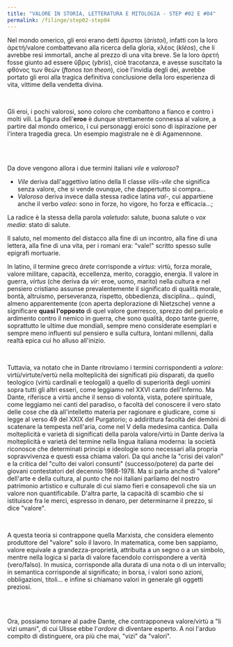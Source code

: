 ```yaml
---
title: "VALORE IN STORIA, LETTERATURA E MITOLOGIA - STEP #02 E #04"
permalink: /filinge/step02-step04
---
```

Nel mondo omerico, gli eroi erano detti ἄριστοι (_àristoi_), infatti con la loro ἀρετή/valore combattevano alla ricerca della gloria, κλέος (_kléos_), che li avrebbe resi immortali, anche al prezzo di una vita breve. Se la loro ἀρετή fosse giunto ad essere ὕβρις (_ybris_), cioè tracotanza, e avesse suscitato la φθόνος των θεών (_ftonos ton theon_), cioè l'invidia degli dei, avrebbe portato gli eroi alla tragica definitiva conclusione della loro esperienza di vita, vittime della vendetta divina.

<br />

Gli eroi, i pochi valorosi, sono coloro che combattono a fianco e contro i molti vili. La figura dell'**eroe** è dunque strettamente connessa al valore, a partire dal mondo omerico, i cui personaggi eroici sono di ispirazione per l'intera tragedia greca. Un esempio magistrale ne è di Agamennone.

<br />
<br />

Da dove vengono allora i due termini italiani _vile_ e _valoroso_?

- _Vile_ deriva dall'aggettivo latino della II classe _vilis_-_vile_ che significa senza valore, che si vende ovunque, che dappertutto si compra...
- _Valoroso_ deriva invece dalla stessa radice latina _val-_, cui appartiene anche il verbo _valeo_: sono in forze, ho vigore, ho forza e efficacia...;

La radice è la stessa della parola _valetudo_: salute, buona salute o _vox media_: stato di salute.

Il saluto, nel momento del distacco alla fine di un incontro, alla fine di una lettera, alla fine di una vita, per i romani era: "vale!" scritto spesso sulle epigrafi mortuarie.

In latino, il termine greco _àrete_ corrisponde a _virtus_: virtù, forza morale, valore militare, capacità, eccellenza, merito, coraggio, energia. Il valore in guerra, _virtus_ (che deriva da _vir_: eroe, uomo, marito) nella cultura e nel pensiero cristiano assunse prevalentemente il significato di qualità morale, bontà, altruismo, perseveranza, rispetto, obbedienza, disciplina... quindi, almeno apparentemente (con aperta deplorazione di Nietzsche) venne a significare **quasi l'opposto** di quel valore guerresco, sprezzo del pericolo e ardimento contro il nemico in guerra, che sono qualità, dopo tante guerre, soprattutto le ultime due mondiali, sempre meno considerate esemplari e sempre meno influenti sul pensiero e sulla cultura, lontani millenni, dalla realtà epica cui ho alluso all'inizio.

<br />

Tuttavia, va notato che in Dante ritroviamo i termini corrispondenti a _valore_: virtù/virtute/vertù nella molteplicità dei significati più disparati, da quello teologico (virtù cardinali e teologali) a quello di superiorità degli uomini sopra tutti gli altri esseri, come leggiamo nel XXVI canto dell'Inferno. Ma Dante, riferisce a virtù anche il senso di volontà, vista, potere spirituale, come leggiamo nei canti del paradiso, o facoltà del conoscere il vero stato delle cose che dà all'intelletto materia per ragionare e giudicare, come si legge al verso 49 del XXIX del Purgatorio; o addirittura facoltà dei demòni di scatenare la tempesta nell'aria, come nel V della medesima cantica. Dalla molteplicità e varietà di significati della parola valore/virtù in Dante deriva la molteplicità e varietà del termine nella lingua italiana moderna: la società riconosce che determinati principi e ideologie sono necessari alla propria sopravvivenza e questi essa chiama valori. Da qui anche la "crisi dei valori" e la critica del "culto dei valori consunti" (successo/potere) da parte dei giovani contestatori del decennio 1968-1978. Ma si parla anche di "valore" dell'arte e della cultura, al punto che noi italiani parliamo del nostro patrimonio artistico e culturale di cui siamo fieri e consapevoli che sia un valore non quantificabile. D'altra parte, la capacità di scambio che si istituisce fra le merci, espresso in denaro, per determinarne il prezzo, si dice "valore".

<br />

A questa teoria si contrappone quella Marxista, che considera elemento produttore del "valore" solo il lavoro. In matematica, come ben sappiamo, valore equivale a grandezza-proprietà, attribuita a un segno o a un simbolo, mentre nella logica si parla di valore facendolo corrispondere a verità (vero/falso). In musica, corrisponde alla durata di una nota o di un intervallo; in semantica corrisponde al significato; in borsa, i valori sono azioni, obbligazioni, titoli... e infine si chiamano valori in generale gli oggetti preziosi.

<br />
<br />

Ora, possiamo tornare al padre Dante, che contrapponeva valore/virtù a "li vizi umani", di cui Ulisse ebbe l'_ardore_ di diventare esperto. A noi l'arduo compito di distinguere, ora più che mai, "vizi" da "valori".
